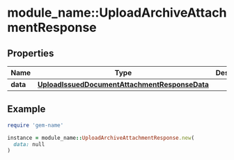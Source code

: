 # module_name::UploadArchiveAttachmentResponse

## Properties

| Name | Type | Description | Notes |
| ---- | ---- | ----------- | ----- |
| **data** | [**UploadIssuedDocumentAttachmentResponseData**](UploadIssuedDocumentAttachmentResponseData.md) |  | [optional] |

## Example

```ruby
require 'gem-name'

instance = module_name::UploadArchiveAttachmentResponse.new(
  data: null
)
```

